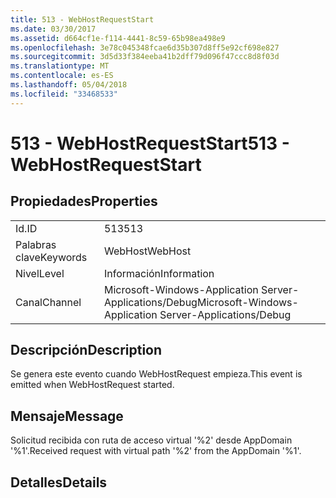 ```yaml
---
title: 513 - WebHostRequestStart
ms.date: 03/30/2017
ms.assetid: d664cf1e-f114-4441-8c59-65b98ea498e9
ms.openlocfilehash: 3e78c045348fcae6d35b307d8ff5e92cf698e827
ms.sourcegitcommit: 3d5d33f384eeba41b2dff79d096f47ccc8d8f03d
ms.translationtype: MT
ms.contentlocale: es-ES
ms.lasthandoff: 05/04/2018
ms.locfileid: "33468533"
---
```

# <a name="513---webhostrequeststart"></a><span data-ttu-id="0f53f-102">513 - WebHostRequestStart</span><span class="sxs-lookup"><span data-stu-id="0f53f-102">513 - WebHostRequestStart</span></span>
## <a name="properties"></a><span data-ttu-id="0f53f-103">Propiedades</span><span class="sxs-lookup"><span data-stu-id="0f53f-103">Properties</span></span>  
  
|||  
|-|-|  
|<span data-ttu-id="0f53f-104">Id.</span><span class="sxs-lookup"><span data-stu-id="0f53f-104">ID</span></span>|<span data-ttu-id="0f53f-105">513</span><span class="sxs-lookup"><span data-stu-id="0f53f-105">513</span></span>|  
|<span data-ttu-id="0f53f-106">Palabras clave</span><span class="sxs-lookup"><span data-stu-id="0f53f-106">Keywords</span></span>|<span data-ttu-id="0f53f-107">WebHost</span><span class="sxs-lookup"><span data-stu-id="0f53f-107">WebHost</span></span>|  
|<span data-ttu-id="0f53f-108">Nivel</span><span class="sxs-lookup"><span data-stu-id="0f53f-108">Level</span></span>|<span data-ttu-id="0f53f-109">Información</span><span class="sxs-lookup"><span data-stu-id="0f53f-109">Information</span></span>|  
|<span data-ttu-id="0f53f-110">Canal</span><span class="sxs-lookup"><span data-stu-id="0f53f-110">Channel</span></span>|<span data-ttu-id="0f53f-111">Microsoft-Windows-Application Server-Applications/Debug</span><span class="sxs-lookup"><span data-stu-id="0f53f-111">Microsoft-Windows-Application Server-Applications/Debug</span></span>|  
  
## <a name="description"></a><span data-ttu-id="0f53f-112">Descripción</span><span class="sxs-lookup"><span data-stu-id="0f53f-112">Description</span></span>  
 <span data-ttu-id="0f53f-113">Se genera este evento cuando WebHostRequest empieza.</span><span class="sxs-lookup"><span data-stu-id="0f53f-113">This event is emitted when WebHostRequest started.</span></span>  
  
## <a name="message"></a><span data-ttu-id="0f53f-114">Mensaje</span><span class="sxs-lookup"><span data-stu-id="0f53f-114">Message</span></span>  
 <span data-ttu-id="0f53f-115">Solicitud recibida con ruta de acceso virtual '%2' desde AppDomain '%1'.</span><span class="sxs-lookup"><span data-stu-id="0f53f-115">Received request with virtual path '%2' from the AppDomain '%1'.</span></span>  
  
## <a name="details"></a><span data-ttu-id="0f53f-116">Detalles</span><span class="sxs-lookup"><span data-stu-id="0f53f-116">Details</span></span>
